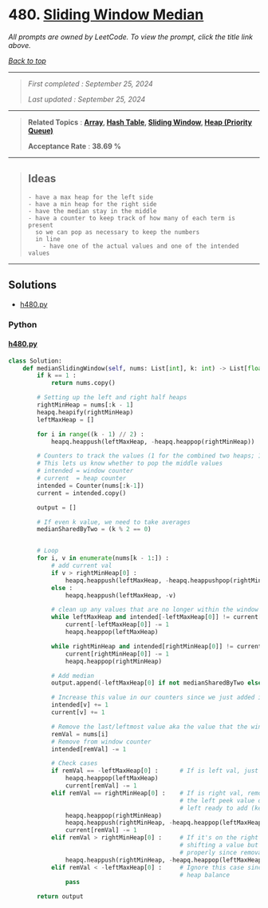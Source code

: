 # 480. [Sliding Window Median](<https://leetcode.com/problems/sliding-window-median>)

*All prompts are owned by LeetCode. To view the prompt, click the title link above.*

*[Back to top](<../README.md>)*

------

> *First completed : September 25, 2024*
>
> *Last updated : September 25, 2024*

------

> **Related Topics** : **[Array](<by_topic/Array.md>), [Hash Table](<by_topic/Hash Table.md>), [Sliding Window](<by_topic/Sliding Window.md>), [Heap (Priority Queue)](<by_topic/Heap (Priority Queue).md>)**
>
> **Acceptance Rate** : **38.69 %**

------

> 
> ## Ideas
> ```
> - have a max heap for the left side
> - have a min heap for the right side
> - have the median stay in the middle
> - have a counter to keep track of how many of each term is present
>   so we can pop as necessary to keep the numbers
>   in line 
>     - have one of the actual values and one of the intended values
> ```
> 

------

## Solutions

- [h480.py](<../my-submissions/h480.py>)
### Python
#### [h480.py](<../my-submissions/h480.py>)
```Python
class Solution:
    def medianSlidingWindow(self, nums: List[int], k: int) -> List[float]:
        if k == 1 :
            return nums.copy()

        # Setting up the left and right half heaps
        rightMinHeap = nums[:k - 1]
        heapq.heapify(rightMinHeap)
        leftMaxHeap = []

        for i in range((k - 1) // 2) :
            heapq.heappush(leftMaxHeap, -heapq.heappop(rightMinHeap))

        # Counters to track the values (1 for the combined two heaps; 1 for the window)
        # This lets us know whether to pop the middle values
        # intended = window counter
        # current  = heap counter
        intended = Counter(nums[:k-1])
        current = intended.copy()

        output = []

        # If even k value, we need to take averages
        medianSharedByTwo = (k % 2 == 0)


        # Loop
        for i, v in enumerate(nums[k - 1:]) :
            # add current val
            if v > rightMinHeap[0] :
                heapq.heappush(leftMaxHeap, -heapq.heappushpop(rightMinHeap, v))
            else :
                heapq.heappush(leftMaxHeap, -v)

            # clean up any values that are no longer within the window
            while leftMaxHeap and intended[-leftMaxHeap[0]] != current[-leftMaxHeap[0]] :
                current[-leftMaxHeap[0]] -= 1
                heapq.heappop(leftMaxHeap)

            while rightMinHeap and intended[rightMinHeap[0]] != current[rightMinHeap[0]] :
                current[rightMinHeap[0]] -= 1
                heapq.heappop(rightMinHeap)

            # Add median
            output.append(-leftMaxHeap[0] if not medianSharedByTwo else (-leftMaxHeap[0] + rightMinHeap[0]) / 2)

            # Increase this value in our counters since we just added it
            intended[v] += 1
            current[v] += 1

            # Remove the last/leftmost value aka the value that the window is leaving
            remVal = nums[i]
            # Remove from window counter
            intended[remVal] -= 1

            # Check cases
            if remVal == -leftMaxHeap[0] :      # If is left val, just remove it
                heapq.heappop(leftMaxHeap)
                current[remVal] -= 1
            elif remVal == rightMinHeap[0] :    # If is right val, remove it and shift 
                                                # the left peek value over to keep the 
                                                # left ready to add (keep it lighter by default)
                heapq.heappop(rightMinHeap)
                heapq.heappush(rightMinHeap, -heapq.heappop(leftMaxHeap))
                current[remVal] -= 1
            elif remVal > rightMinHeap[0] :     # If it's on the right half, balance it out by 
                                                # shifting a value but don't bother removing it 
                                                # properly since removal operations are expensive
                heapq.heappush(rightMinHeap, -heapq.heappop(leftMaxHeap))
            elif remVal < -leftMaxHeap[0] :     # Ignore this case since it doesn't affect our 
                                                # heap balance
                pass

        return output

```

